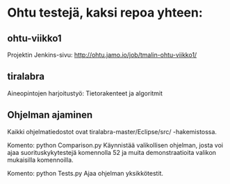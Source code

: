 # Ohtu testejä, kaksi repoa yhteen:

## ohtu-viikko1

Projektin Jenkins-sivu: http://ohtu.jamo.io/job/tmalin-ohtu-viikko1/

## tiralabra

Aineopintojen harjoitustyö: Tietorakenteet ja algoritmit


Ohjelman ajaminen
-----------------

Kaikki ohjelmatiedostot ovat tiralabra-master/Eclipse/src/ -hakemistossa.

Komento: python Comparison.py
Käynnistää valikollisen ohjelman, josta voi ajaa suorituskykytestejä komennolla 52 ja
muita demonstraatioita valikon mukaisilla komennoilla.

Komento: python Tests.py
Ajaa ohjelman yksikkötestit.

